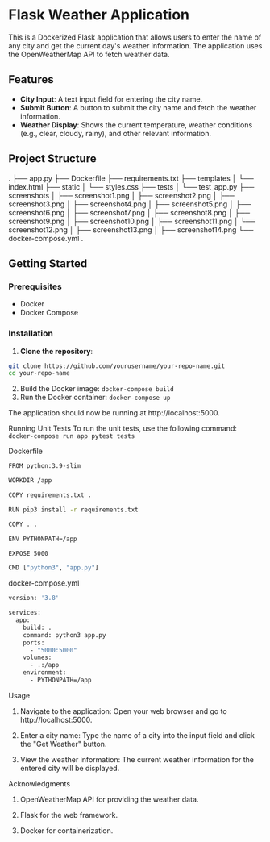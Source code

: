 # Flask Weather Application

This is a Dockerized Flask application that allows users to enter the name of any city and get the current day's weather information. The application uses the OpenWeatherMap API to fetch weather data.

## Features

- **City Input**: A text input field for entering the city name.
- **Submit Button**: A button to submit the city name and fetch the weather information.
- **Weather Display**: Shows the current temperature, weather conditions (e.g., clear, cloudy, rainy), and other relevant information.

## Project Structure
.
├── app.py
├── Dockerfile
├── requirements.txt
├── templates
│   └── index.html
├── static
│   └── styles.css
├── tests
│   └── test_app.py
├── screenshots
│   ├── screenshot1.png
│   ├── screenshot2.png
│   ├── screenshot3.png
│   ├── screenshot4.png
│   ├── screenshot5.png
│   ├── screenshot6.png
│   ├── screenshot7.png
│   ├── screenshot8.png
│   ├── screenshot9.png
│   ├── screenshot10.png
│   ├── screenshot11.png
│   └── screenshot12.png
│   ├── screenshot13.png
│   ├── screenshot14.png
└── docker-compose.yml
.

 
## Getting Started

### Prerequisites

- Docker
- Docker Compose

### Installation

1. **Clone the repository**:

```bash
git clone https://github.com/yourusername/your-repo-name.git
cd your-repo-name
```

2. Build the Docker image:
```docker-compose build```
3. Run the Docker container:
```docker-compose up```

The application should now be running at http://localhost:5000.

Running Unit Tests
To run the unit tests, use the following command:
```docker-compose run app pytest tests```

Dockerfile
```bash
FROM python:3.9-slim

WORKDIR /app

COPY requirements.txt .

RUN pip3 install -r requirements.txt

COPY . .

ENV PYTHONPATH=/app

EXPOSE 5000

CMD ["python3", "app.py"]
```

docker-compose.yml
```bash
version: '3.8'

services:
  app:
    build: .
    command: python3 app.py
    ports:
      - "5000:5000"
    volumes:
      - .:/app
    environment:
      - PYTHONPATH=/app
```

Usage
1. Navigate to the application: Open your web browser and go to http://localhost:5000.

2. Enter a city name: Type the name of a city into the input field and click the "Get Weather" button.
3. View the weather information: The current weather information for the entered city will be displayed.

Acknowledgments
1. OpenWeatherMap API for providing the weather data.

2. Flask for the web framework.

3. Docker for containerization.
